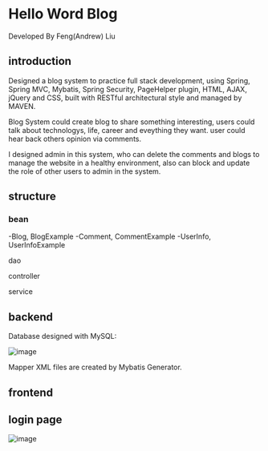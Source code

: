 # Hello Word Blog
Developed By Feng(Andrew) Liu
## introduction 
Designed a blog system to practice full stack development, using Spring, Spring MVC, Mybatis, Spring Security, PageHelper plugin, HTML, AJAX, jQuery and CSS, built with RESTful architectural style and managed by MAVEN.

Blog System could create blog to share something interesting, users could talk about technologys, life, career and eveything they want. user could hear back others opinion via comments.

I designed admin in this system, who can delete the comments and blogs to manage the website in a healthy environment, also can block and update the role of other users to admin in the system.

## structure
### bean
-Blog, BlogExample
-Comment, CommentExample
-UserInfo, UserInfoExample

dao

controller

service

## backend
Database designed with MySQL:

![image](https://github.com/fengliu1227/HelloWorldBlog/blob/master/eer.jpg)

Mapper XML files are created by Mybatis Generator.


## frontend
## login page
![image](https://github.com/fengliu1227/HelloWorldBlog/blob/master/login.jpg)

